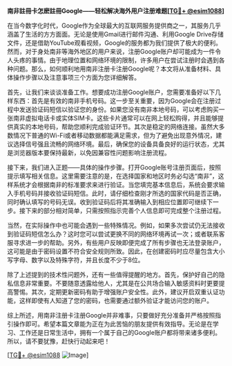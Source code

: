 **南非註冊卡怎麽註冊Google——轻松解决海外用户注册难题[[TG💪+ @esim1088](https://t.me/s/esim1088)]**

在当今数字化时代，Google作为全球最大的互联网服务提供商之一，其服务几乎涵盖了生活的方方面面。无论是使用Gmail进行邮件沟通、利用Google Drive存储文件，还是借助YouTube观看视频，Google的服务都为我们提供了极大的便利。然而，对于身处南非等海外地区的用户来说，注册Google账户却可能成为一件令人头疼的事情。由于地理位置和网络环境的限制，许多用户在尝试注册时会遇到各种问题。那么，如何顺利地用南非注册卡注册Google呢？本文将从准备材料、具体操作步骤以及注意事项三个方面为您详细解答。

首先，让我们来谈谈准备工作。想要成功注册Google账户，您需要准备好以下几样东西：首先是有效的南非手机号码。这一步至关重要，因为Google会在注册过程中发送验证码短信以验证您的身份。如果您没有南非本地号码，可以考虑购买一张南非虚拟电话卡或实体SIM卡。这些卡片通常可以在网上轻松购得，并且能够提供真实的本地号码，帮助您顺利完成验证环节。其次是稳定的网络连接。虽然大多数情况下普通的Wi-Fi或者移动数据都能满足需求，但为了避免出现意外情况，建议选择信号强且流畅的网络环境。最后，确保您的设备具备良好的运行状态，尤其是浏览器版本要保持最新，以免因兼容性问题影响注册流程。

接下来，我们进入正题——具体的操作步骤。打开Google账号注册页面后，按照提示填写相关信息。这里需要注意的是，在选择国家和地区时务必勾选“南非”，这样系统才会根据南非的标准要求来进行验证。当您填完基本信息后，系统会要求输入手机号码并接收验证码短信。此时，请仔细检查刚才所选的国家代码是否正确，同时确认填写的号码无误。收到验证码后将其准确输入到相应位置即可继续下一步。接下来的部分相对简单，只需按照指示完善个人信息即可完成整个注册过程。

当然，在实际操作中也可能会遇到一些特殊情况。例如，如果多次尝试仍无法接收到验证码短信怎么办？这时您可以尝试更换不同的网络环境再试一次；或者联系客服寻求进一步的帮助。另外，有些用户反映即便完成了所有步骤也无法登录账户，这可能是由于密码设置不符合安全规则所致。因此，在创建密码时应尽量包含大小写字母、数字以及特殊字符，并且长度不少于8位。

除了上述提到的技术性问题外，还有一些值得提醒的地方。首先，保护好自己的隐私信息非常重要。不要随意透露给他人，尤其是在公共场合输入敏感资料时更要提高警惕。其次，定期更新密码有助于增强账户安全性。此外，建议开启双重认证功能，这样即使有人知道了您的密码，也需要通过额外验证才能访问您的账户。

综上所述，用南非注册卡注册Google并非难事，只要做好充分准备并严格按照指引操作即可。希望本篇文章能为正在为此苦恼的朋友提供有效指导。无论是在学习、工作还是日常生活中，拥有一个属于自己的Google账户都将带来诸多便利。所以，请不要犹豫，赶快行动起来吧！

[[TG💪+ @esim1088](https://t.me/s/esim1088) ![Image](https://i.postimg.cc/4NQfJmqS/Snipaste-2025-05-13-00-14-12.png)]